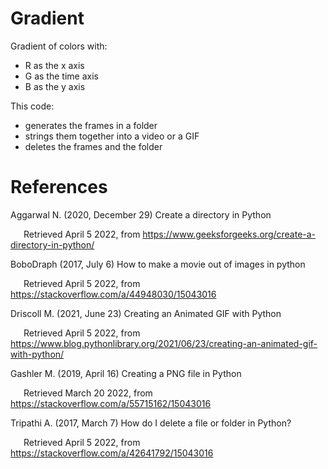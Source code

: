 # Gradient
Gradient of colors with: 
* R as the x axis 
* G as the time axis 
* B as the y axis

This code:
* generates the frames in a folder
* strings them together into a video or a GIF
* deletes the frames and the folder

# References

Aggarwal N. (2020, December 29) Create a directory in Python

&emsp;&ensp;Retrieved April 5 2022, from https://www.geeksforgeeks.org/create-a-directory-in-python/

BoboDraph (2017, July 6) How to make a movie out of images in python

&emsp;&ensp;Retrieved April 5 2022, from https://stackoverflow.com/a/44948030/15043016

Driscoll M. (2021, June 23) Creating an Animated GIF with Python

&emsp;&ensp;Retrieved April 5 2022, from https://www.blog.pythonlibrary.org/2021/06/23/creating-an-animated-gif-with-python/

Gashler M. (2019, April 16) Creating a PNG file in Python

&emsp;&ensp;Retrieved March 20 2022, from https://stackoverflow.com/a/55715162/15043016

Tripathi A. (2017, March 7) How do I delete a file or folder in Python?

&emsp;&ensp;Retrieved April 5 2022, from https://stackoverflow.com/a/42641792/15043016
